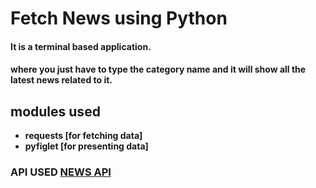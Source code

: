 # Fetch News using Python

#### It is a terminal based application.
#### where you just have to type the category name and it will show all the latest news related to it.


## modules used
- __requests  [for fetching data]__
- __pyfiglet  [for presenting data]__

### API USED <a href='https://newsapi.org/docs/get-started'>NEWS API</a>
